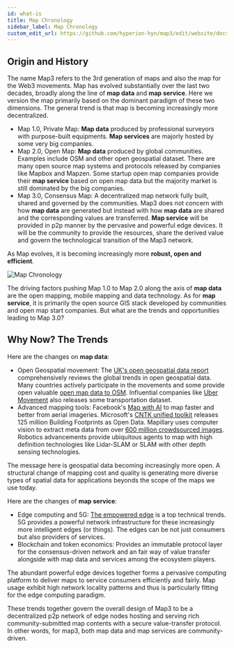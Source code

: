 ```yaml
---
id: what-is
title: Map Chronology
sidebar_label: Map Chronology
custom_edit_url: https://github.com/hyperion-hyn/map3/edit/website/docs/what-is.md
---
```

## Origin and History
The name Map3 refers to the 3rd generation of maps and also the map for the Web3 movements. Map has evolved substantially over the last two decades, broadly along the line of **map data** and **map service**. Here we version the map primarily based on the dominant paradigm of these two dimensions. The general trend is that map is becoming increasingly more decentralized.
- Map 1.0, Private Map: **Map data** produced by professional surveyors with purpose-built equipments. **Map services** are majorly hosted by some very big companies.
- Map 2.0, Open Map: **Map data** produced by global communities. Examples include OSM and other open geospatial dataset. There are many open source map systems and protocols released by companies like Mapbox and Mapzen. Some startup open map companies provide their **map service** based on open map data but the majority market is still dominated by the big companies. 
- Map 3.0, Consensus Map: A decentralized map network fully built, shared and governed by the communities. Map3 does not concern with how **map data** are generated but instead with how **map data** are shared and the corresponding values are transferred. **Map service** will be provided in p2p manner by the pervasive and powerful edge devices. It will be the community to provide the resources, share the derived value and govern the technological transition of the Map3 network. 

As Map evolves, it is becoming increasingly more **robust, open and efficient**. 

![Map Chronology](https://docs.google.com/drawings/d/e/2PACX-1vT5CzwMBUYJTcm0oRazc2_L_ADZsWqSUh_xLwXogfmV_HRAGqZtykRnvKeoJEOpXCtO-pYHSUpgSr1h/pub?w=1046&h=742)

The driving factors pushing Map 1.0 to Map 2.0 along the axis of **map data** are the open mapping, mobile mapping and data technology. As for **map service**, it is primarily the open source GIS stack developed by communities and open map start companies. But what are the trends and opportunities leading to Map 3.0?

## Why Now? The Trends
Here are the changes on **map data**:
- Open Geospatial movement: The  [UK's open geospatial data report](https://theodi.org/wp-content/uploads/2018/11/2018-11-ODI-Geospatial-data-infrastructure-paper.pdf) comprehensively reviews the global trends in open geospatial data. Many countries actively participate in the movements and some provide open valuable [open map data to OSM](https://wiki.openstreetmap.org/wiki/OpenStreetMap_for_Government). Influential companies like [Uber Movement](https://movement.uber.com/?lang=en%E2%80%90US%2C%C2%A0Accessed%C2%A0February%C2%A015%2C%C2%A02018%C2%A0) also releases some transportation dataset. 
- Advanced mapping tools: Facebook's [Map with AI](https://mapwith.ai) to map faster and better from aerial imageries. Microsoft's [CNTK unified toolkit](https://blogs.bing.com/maps/2018-06/microsoft-releases-125-million-building-footprints-in-the-us-as-open-data) releases 125 million Building Footprints as Open Data. Mapillary uses computer vision to extract meta data from over [600 million crowdsourced images](https://www.mapillary.com/). Robotics advancements provide ubiquitous agents to map with high definition technologies like Lidar-SLAM or SLAM with other depth sensing technologies.

The message here is geospatial data becoming increasingly more open. A structural change of mapping cost and quality is generating more diverse types of spatial data for applications beyonds the scope of the maps we use today.

Here are the changes of **map service**:
- Edge computing and 5G: [The empowered edge](https://stefanini.com/en/trends/news/gartner-top-10-tech-trends-empowered-edge) is a top technical trends. 5G provides a powerful network infrastructure for these increasingly more intelligent edges (or things). The edges can be not just consumers but also providers of services. 
- Blockchain and token economics: Provides an immutable protocol layer for the consensus-driven network and an fair way of value transfer alongside with map data and services among the ecosystem players.

The abundant powerful edge devices together forms a pervasive computing platform to deliver maps to service consumers efficiently and fairly. Map usage exhibit high network locality patterns and thus is particularly fitting for the edge computing paradigm. 

These trends together govern the overall design of Map3 to be a decentralized p2p network of edge nodes hosting and serving rich community-submitted map contents with a secure value-transfer protocol. In other words, for map3, both map data and map services are community-driven. 